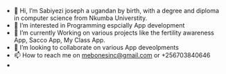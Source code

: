 - 👋 Hi, I’m Sabiyezi joseph a ugandan by birth, with a degree and diploma in computer science from Nkumba Universtity.
- 👀 I’m interested in Programming espcially App development
- 🌱 I’m currently Working on various projects like the fertility awareness App, Sacco App, My Class App.
- 💞️ I’m looking to collaborate on various App deveolpments
- 📫 How to reach me on mebonesinc@gmail.com or +256703840646
- 

<!---
mbonesinc/mbonesinc is a ✨ special ✨ repository because its `README.md` (this file) appears on your GitHub profile.
You can click the Preview link to take a look at your changes.
--->
